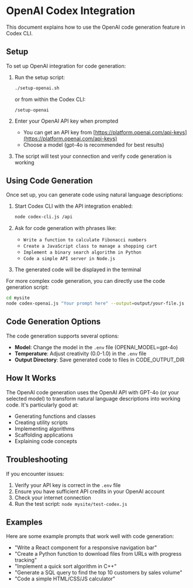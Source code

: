 # OpenAI Codex Integration

This document explains how to use the OpenAI code generation feature in Codex CLI.

## Setup

To set up OpenAI integration for code generation:

1. Run the setup script:
   ```bash
   ./setup-openai.sh
   ```
   or from within the Codex CLI:
   ```
   /setup-openai
   ```

2. Enter your OpenAI API key when prompted
   - You can get an API key from [https://platform.openai.com/api-keys](https://platform.openai.com/api-keys)
   - Choose a model (gpt-4o is recommended for best results)

3. The script will test your connection and verify code generation is working

## Using Code Generation

Once set up, you can generate code using natural language descriptions:

1. Start Codex CLI with the API integration enabled:
   ```bash
   node codex-cli.js /api
   ```

2. Ask for code generation with phrases like:
   - `Write a function to calculate Fibonacci numbers`
   - `Create a JavaScript class to manage a shopping cart`
   - `Implement a binary search algorithm in Python`
   - `Code a simple API server in Node.js`

3. The generated code will be displayed in the terminal

For more complex code generation, you can directly use the code generation script:

```bash
cd mysite
node codex-openai.js "Your prompt here" --output=output/your-file.js
```

## Code Generation Options

The code generation supports several options:

- **Model**: Change the model in the `.env` file (OPENAI_MODEL=gpt-4o)
- **Temperature**: Adjust creativity (0.0-1.0) in the `.env` file
- **Output Directory**: Save generated code to files in CODE_OUTPUT_DIR

## How It Works

The OpenAI code generation uses the OpenAI API with GPT-4o (or your selected model) to transform natural language descriptions into working code. It's particularly good at:

- Generating functions and classes
- Creating utility scripts
- Implementing algorithms
- Scaffolding applications
- Explaining code concepts

## Troubleshooting

If you encounter issues:

1. Verify your API key is correct in the `.env` file
2. Ensure you have sufficient API credits in your OpenAI account
3. Check your internet connection
4. Run the test script: `node mysite/test-codex.js`

## Examples

Here are some example prompts that work well with code generation:

- "Write a React component for a responsive navigation bar"
- "Create a Python function to download files from URLs with progress tracking"
- "Implement a quick sort algorithm in C++"
- "Generate a SQL query to find the top 10 customers by sales volume"
- "Code a simple HTML/CSS/JS calculator"